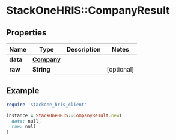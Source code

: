 # StackOneHRIS::CompanyResult

## Properties

| Name | Type | Description | Notes |
| ---- | ---- | ----------- | ----- |
| **data** | [**Company**](Company.md) |  |  |
| **raw** | **String** |  | [optional] |

## Example

```ruby
require 'stackone_hris_client'

instance = StackOneHRIS::CompanyResult.new(
  data: null,
  raw: null
)
```

